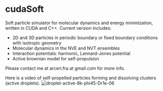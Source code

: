 # cudaSoft
Soft particle simulator for molecular dynamics and energy minimization, written in CUDA and C++.
Current version includes:
- 2D and 3D particles in periodic boundary or fixed boundary conditions with isotropic geometry
- Molecular dynamics in the NVE and NVT ensembles
- Interaction potentials: harmonic, Lennard-Jones potential
- Active brownian model for self-propulsion

Please contact me at arceri.fra at gmail.com for more info.

Here is a video of self-propelled particles forming and dissolving clusters (active droplets).
![droplet-active-8k-phi45-Dr1e-06](https://github.com/farceri/cudaSoft/assets/32315176/bff8248f-6280-46ef-a79c-1a292d9551bc)
